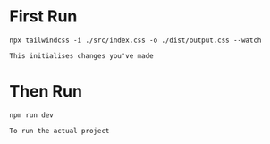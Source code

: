 # First Run
    npx tailwindcss -i ./src/index.css -o ./dist/output.css --watch

    This initialises changes you've made 
# Then Run
    npm run dev

    To run the actual project